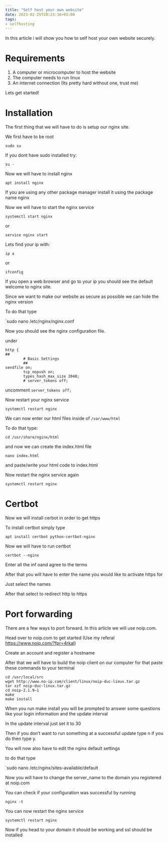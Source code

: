 ```yaml
---
title: "Self host your own website"
date: 2023-02-25T20:23:16+03:00
tags:
- selfhosting
---
```

In this article i will show you how to self host your own website securely.
# Requirements
1. A computer or microcomputer to host the website
2. The computer needs to run linux 
3. An internet connection (Its pretty hard without one, trust me)

Lets get started!

# Installation 
The first thing that we will have to do is setup our nginx site.

We first have to be root

`sudo su`

If you dont have sudo installed try:

`su -`

Now we will have to install nginx

`apt install nginx`

If you are using any other package manager install it using the package name nginx

Now we will have to start the nginx service

`systemctl start nginx`

or 

`service nginx start`

Lets find your ip with:

`ip a`

or

`ifconfig`

If you open a web browser and go to your ip you should see the default welcome to nginx site.

Since we want to make our website as secure as possible we can hide the nginx version

To do that type

`sudo nano /etc/nginx/nginx.conf

Now you should see the nginx configuration file.

under

```
http {
##
        # Basic Settings
        ##
sendfile on;
        tcp_nopush on;
        types_hash_max_size 2048;
        # server_tokens off;
```
uncomment `server_tokens off;`

Now restart your nginx service

`systemctl restart nginx`

We can now enter our html files inside of `/var/www/html`

To do that type:

`cd /usr/share/nginx/html`

and now we can create the index.html file

`nano index.html`

and paste/write your html code to index.html

Now restart the nginx service again

`systemctl restart nginx`

# Certbot
Now we will install cerbot in order to get https

To install certbot simply type

`apt install certbot python-certbot-nginx`

Now we will have to run certbot

`certbot --nginx`

Enter all the inf oand agree to the terms

After that you will have to enter the name you would like to activate https for

Just select the names

After that select to redirect http to https

# Port forwarding
There are a few ways to port forward. In this article we will use noip.com.

Head over to noip.com to get started (Use my referal https://www.noip.com/?fpr=4rkal)

Create an account and register a hostname

After that we will have to build the noip client on our computer for that paste these commands to your terminal

```
cd /usr/local/src
wget http://www.no-ip.com/client/linux/noip-duc-linux.tar.gz
tar xzf noip-duc-linux.tar.gz
cd noip-2.1.9–1
make
make install
```
When you run make install you will be prompted to answer some questions like your login information and the update interval

In the update interval just set it to 30

Then if you don’t want to run something at a successful update type n if you do then type y.

You will now also have to edit the nginx default settings

to do that type

`sudo nano /etc/nginx/sites-available/default

Now you will have to change the server_name to the domain you registered at noip.com

You can check if your configuration was successful by running

`nginx -t`

You can now restart the nginx service

`systemctl restart nginx`

Now if you head to your domain it should be working and ssl should be installed
